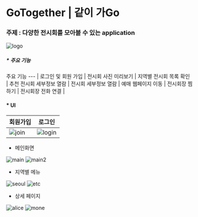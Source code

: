 # GoTogether | 같이 가Go






### 주제 : 다양한 전시회를 모아볼 수 있는 application
![logo](https://user-images.githubusercontent.com/88569472/169058460-80f195cf-4e60-408a-8f98-62f6822d9e44.png)




##### * 주요 기능 
주요 기능
--- |
로그인 및 회원 가입 | 
전시회 사진 미리보기 | 
지역별 전시회 목록 확인 | 
추천 전시회 세부정보 열람 | 
전시회 세부정보 열람 |
예매 웹페이지 이동 |
전시회장 찜하기 |
전시회장 전화 연결 |




#### * UI
회원가입 | 로그인
--- | ---
![join](https://user-images.githubusercontent.com/88569472/169054892-88d02dbd-2b0b-479c-8645-043cea118bf3.png) | ![login](https://user-images.githubusercontent.com/88569472/169054894-1582938b-a04a-474c-8d19-74a1ffe030d1.png)




* 메인화면

![main](https://user-images.githubusercontent.com/88569472/169054897-c3b8b2dd-e406-4fd9-9db8-aeee7384dcc0.png)
![main2](https://user-images.githubusercontent.com/88569472/169054914-081263db-3e18-443c-9c29-5c835c2e571c.png)




* 지역별 메뉴

![seoul](https://user-images.githubusercontent.com/88569472/169054948-2685cb29-ed5b-4248-ad57-f3ed9f7085cd.png)
![etc](https://user-images.githubusercontent.com/88569472/169054884-8a847491-3000-4ff1-aa43-d7773792a683.png)




* 상세 페이지

![alice](https://user-images.githubusercontent.com/88569472/169054870-93713ff4-53f2-4fca-b8a5-c4d904431baf.png)
![mone](https://user-images.githubusercontent.com/88569472/169054929-7f2e4c56-be26-412f-9891-88252a4c242f.png)
